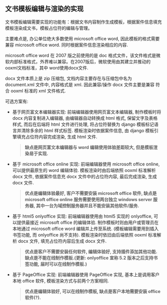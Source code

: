 ## 文书模板编辑与渲染的实现

文书模板编辑需要实现的功能有：根据文书内容制作生成模板，根据案件信息填充模板渲染成文书，模板占位符的编辑与管理。

主要难点是, 办公单位绝大多数使用 microsoft office word, 因此模板的格式需要兼容 microsoft office word. 同时根据案件信息渲染相应的内容.

microsoft office word 在 2007 版之前使用的是 doc 格式文件，该文件格式是微软内部标准格式，外界难以兼容。在2007版后，微软使用由其建立并推动的ooxml文档标准，其中 word使用docx文件.

docx 文件本质上是 zip 压缩包, 文档内容主要存在与压缩包中名为 document.xml 文件中, 内容格式是 xml. 因此兼容/操作 docx 文件主要是兼容
符合 ooxml 标准的 xml 文件格式.

可选方案有:

- 基于网页富文本编辑器实现: 前端编辑器使用网页富文本编辑器, 制作模板时将 docx 内容复制进入编辑器, 由编辑器自动转换成 html 格式, 保留文字及表格样式, 而后在后端将 html 文件进行处理, 将占位符替换为 django 模板标记语言并清除多余的 html 样式标签. 模板渲染时依据案件信息, 由 django 模板引擎填充占位符内容完成渲染, 生成 html 文件. 
    
    > __缺点是网页富文本编辑器与 word 编辑使用体验差距较大, 但是模板渲染易于实现.__

- 基于 microsoft office online 实现: 前端编辑器使用 microsoft office online, 可以提供最原生的 word 编辑体验. 模板渲染时由后端依照 ooxml 标准解析 docx 文件, 依据案件信息充 docx 文件中的占位符内容, 最后完成渲染, 生成 docx 文件. 

    > __优点是编辑体验最好, 客户不需要安装 microsoft office 软件, 缺点是 microsoft office online 服务需要使用两台独立 windows server 服务器, 其中一台为域控制服务器并且不能安装其他软件/服务.__

- 基于 html5 onlyoffice 实现: 前端编辑器使用由 html5 实现的 onlyoffice, 可以提供最接近 microsoft office 的编辑体验. 制作模板时则由用户或管理员在本地通过 microsoft office word 编辑并上传至系统. (模板编辑需要用到插入书签功能, 而 onlyoffice 尚不支持). 模板渲染时依旧由后端依照 ooxml 标准解析 docx 文件, 填充占位符内容后生成 docx 文件. 

    > __优点是客户不需要安装任何软件, 编辑体验好, 支持插件添加其他功能. 缺点是不能在线制作模板.(更新: onlyoffice 宣称 5.2 版本之后支持书签功能, 届时可以在线制作模板.)__

- 基于 PageOffice 实现: 前端编辑器使用 PageOffice 实现, 基本上是调用客户本地 office 软件, 模板渲染方式与前两个方案相同. 

    > __优点是编辑体验好, 可以在线制作模板, 缺点是客户本地需要安装 office 软件(?).__
